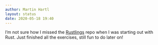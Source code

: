 ```yaml
---
author: Martin Hartl
layout: status
date: 2020-05-18 19:40
---
```

I’m not sure how I missed the [Rustlings](https://github.com/rust-lang/rustlings) repo when I was starting out with Rust. Just finished all the exercises, still fun to do later on!